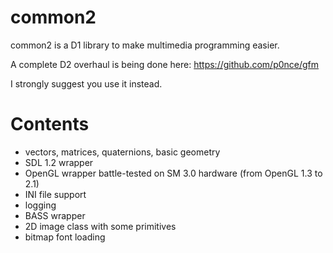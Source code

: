 common2
=======

common2 is a D1 library to make multimedia programming easier.

A complete D2 overhaul is being done here: https://github.com/p0nce/gfm

I strongly suggest you use it instead.

Contents
========

- vectors, matrices, quaternions, basic geometry
- SDL 1.2 wrapper
- OpenGL wrapper battle-tested on SM 3.0 hardware (from OpenGL 1.3 to 2.1)
- INI file support
- logging
- BASS wrapper
- 2D image class with some primitives
- bitmap font loading

